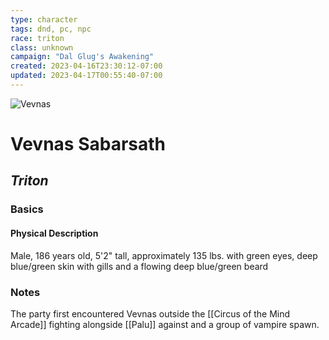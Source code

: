 ```yaml
---
type: character
tags: dnd, pc, npc
race: triton
class: unknown
campaign: "Dal Glug's Awakening"
created: 2023-04-16T23:30:12-07:00
updated: 2023-04-17T00:55:40-07:00
---
```

![Vevnas](https://media.discordapp.net/attachments/862540510270849044/1096903077237375077/DlvAKZGVsAAhLHj.png?width=421&height=300)
# **Vevnas Sabarsath**
## *Triton*

### **Basics**
#### Physical Description
Male, 186 years old, 5'2" tall, approximately 135 lbs. with green eyes, deep blue/green skin with gills and a flowing deep blue/green beard


### **Notes**
The party first encountered Vevnas outside the [[Circus of the Mind Arcade]] fighting alongside [[Palu]] against and a group of vampire spawn.